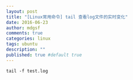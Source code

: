 ```yaml
---
layout: post
title: "[Linux常用命令] tail 查看log文件的实时变化"
date: 2016-06-23
author: mdgsf
comments: true
categories: linux
tags: ubuntu
description: ""
published: true #default true
---
```


```
tail -f test.log
```
